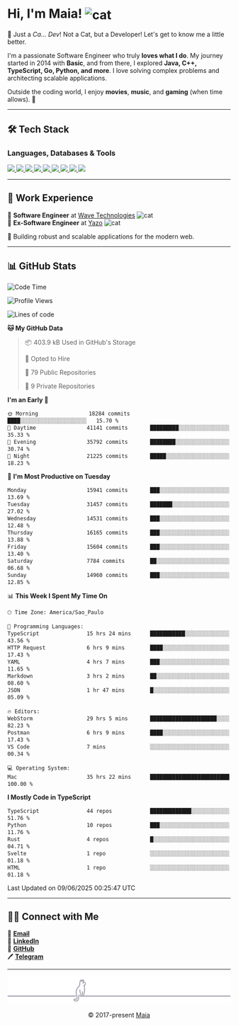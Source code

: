 <h1 align="left">Hi, I'm Maia! 
<img src="https://emojis.slackmojis.com/emojis/images/1643509834/36299/black-cat.gif?1643509834" width="50" height="60" align="center" alt="cat"/>
</h1>

🎩 Just a *Ca... Dev*! Not a Cat, but a Developer! Let's get to know me a little better.

I'm a passionate Software Engineer who truly **loves what I do**. My journey started in 2014 with **Basic**, and from there, I explored **Java, C++, TypeScript, Go, Python, and more**. I love solving complex problems and architecting scalable applications.

Outside the coding world, I enjoy **movies**, **music**, and **gaming** (when time allows). 🚀

---

## 🛠️ Tech Stack

### Languages, Databases & Tools
<p>
  <a href="https://www.typescriptlang.org">
    <img src="https://skillicons.dev/icons?i=ts" />
  </a>
  <a href="https://go.dev">
    <img src="https://skillicons.dev/icons?i=go" />
  </a>
  <a href="https://www.python.org">
    <img src="https://skillicons.dev/icons?i=python" />
  </a>
  <a href="https://gradle.org">
    <img src="https://skillicons.dev/icons?i=gradle" />
  </a>
  <a href="https://redis.io">
    <img src="https://skillicons.dev/icons?i=redis" />
  </a>
  <a href="https://www.mongodb.com">
    <img src="https://skillicons.dev/icons?i=mongodb" />
  </a>
  <a href="https://nodejs.org">
    <img src="https://skillicons.dev/icons?i=nodejs" />
  </a>
  <a href="https://www.javascript.com">
    <img src="https://skillicons.dev/icons?i=js" />
  </a>
  <a href="https://www.docker.com">
    <img src="https://skillicons.dev/icons?i=docker" />
  </a>
</p>

---

## 💼 Work Experience

🔹 **Software Engineer** at [Wave Technologies](https://www.linkedin.com/company/wave-technologies-oficial/)   <img src="https://media.giphy.com/media/WUlplcMpOCEmTGBtBW/giphy.gif" width="30" alt="cat"> <br>
🔹 **Ex-Software Engineer** at [Yazo](https://yazo.com.br/) <img src="https://media.giphy.com/media/WUlplcMpOCEmTGBtBW/giphy.gif" width="30" alt="cat"> <br>

🚀 Building robust and scalable applications for the modern web.

---

## 📊 GitHub Stats

<!--START_SECTION:waka-->
![Code Time](http://img.shields.io/badge/Code%20Time-6%2C106%20hrs%207%20mins-blue)

![Profile Views](http://img.shields.io/badge/Profile%20Views-2-blue)

![Lines of code](https://img.shields.io/badge/From%20Hello%20World%20I%27ve%20Written-23.2%20million%20lines%20of%20code-blue)

**🐱 My GitHub Data** 

> 📦 403.9 kB Used in GitHub's Storage 
 > 
> 💼 Opted to Hire
 > 
> 📜 79 Public Repositories 
 > 
> 🔑 9 Private Repositories 
 > 
**I'm an Early 🐤** 

```text
🌞 Morning                18284 commits       ████░░░░░░░░░░░░░░░░░░░░░   15.70 % 
🌆 Daytime                41141 commits       █████████░░░░░░░░░░░░░░░░   35.33 % 
🌃 Evening                35792 commits       ████████░░░░░░░░░░░░░░░░░   30.74 % 
🌙 Night                  21225 commits       █████░░░░░░░░░░░░░░░░░░░░   18.23 % 
```
📅 **I'm Most Productive on Tuesday** 

```text
Monday                   15941 commits       ███░░░░░░░░░░░░░░░░░░░░░░   13.69 % 
Tuesday                  31457 commits       ███████░░░░░░░░░░░░░░░░░░   27.02 % 
Wednesday                14531 commits       ███░░░░░░░░░░░░░░░░░░░░░░   12.48 % 
Thursday                 16165 commits       ███░░░░░░░░░░░░░░░░░░░░░░   13.88 % 
Friday                   15604 commits       ███░░░░░░░░░░░░░░░░░░░░░░   13.40 % 
Saturday                 7784 commits        ██░░░░░░░░░░░░░░░░░░░░░░░   06.68 % 
Sunday                   14960 commits       ███░░░░░░░░░░░░░░░░░░░░░░   12.85 % 
```


📊 **This Week I Spent My Time On** 

```text
🕑︎ Time Zone: America/Sao_Paulo

💬 Programming Languages: 
TypeScript               15 hrs 24 mins      ███████████░░░░░░░░░░░░░░   43.56 % 
HTTP Request             6 hrs 9 mins        ████░░░░░░░░░░░░░░░░░░░░░   17.43 % 
YAML                     4 hrs 7 mins        ███░░░░░░░░░░░░░░░░░░░░░░   11.65 % 
Markdown                 3 hrs 2 mins        ██░░░░░░░░░░░░░░░░░░░░░░░   08.60 % 
JSON                     1 hr 47 mins        █░░░░░░░░░░░░░░░░░░░░░░░░   05.09 % 

🔥 Editors: 
WebStorm                 29 hrs 5 mins       █████████████████████░░░░   82.23 % 
Postman                  6 hrs 9 mins        ████░░░░░░░░░░░░░░░░░░░░░   17.43 % 
VS Code                  7 mins              ░░░░░░░░░░░░░░░░░░░░░░░░░   00.34 % 

💻 Operating System: 
Mac                      35 hrs 22 mins      █████████████████████████   100.00 % 
```

**I Mostly Code in TypeScript** 

```text
TypeScript               44 repos            █████████████░░░░░░░░░░░░   51.76 % 
Python                   10 repos            ███░░░░░░░░░░░░░░░░░░░░░░   11.76 % 
Rust                     4 repos             █░░░░░░░░░░░░░░░░░░░░░░░░   04.71 % 
Svelte                   1 repo              ░░░░░░░░░░░░░░░░░░░░░░░░░   01.18 % 
HTML                     1 repo              ░░░░░░░░░░░░░░░░░░░░░░░░░   01.18 % 
```




 Last Updated on 09/06/2025 00:25:47 UTC
<!--END_SECTION:waka-->

---

## 👯‍👨 Connect with Me
📧 **[Email](mailto:gabrielmaialva33@gmail.com)**  
🔗 **[LinkedIn](https://www.linkedin.com/in/gabriel-maia-183984239)**  
🐙 **[GitHub](https://github.com/gabrielmaialva33)**  
🖊 **[Telegram](https://t.me/sr_mrootx)**

---

<p align="center"><img src="https://raw.githubusercontent.com/gabrielmaialva33/gabrielmaialva33/master/assets/gray0_ctp_on_line.svg?sanitize=true" /></p>
<p align="center">&copy; 2017-present <a href="https://github.com/gabrielmaialva33/" target="_blank">Maia</a></p>
